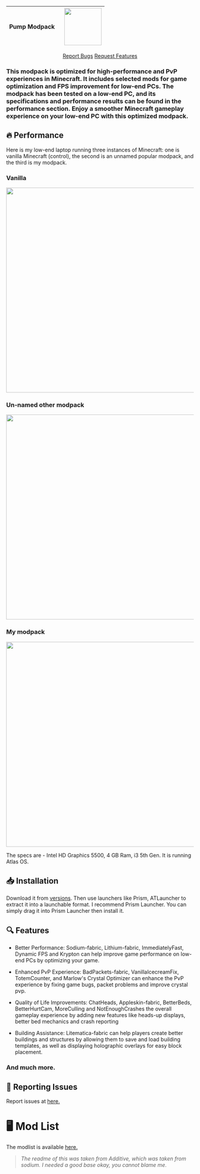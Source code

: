 <div style="text-align: center;">
  
| Pump Modpack | <img src="https://media.discordapp.net/attachments/929553166972895253/1080815029177303060/BEEG_PUMPY_BOIII.png?width=359&height=359" width="100" height="100" style="margin-left: 10px;"> |
|--------------|-------------------------------------------------------------------------------------------------------------------|

</div>

<div align=center>
    <a href="https://github.com/dangamerx7/pump-modpack/issues">Report Bugs</a>
    <a href="https://github.com/dangamerx7/pump-modpack/issues">Request Features</a>
</div>

### This modpack is optimized for high-performance and PvP experiences in Minecraft. It includes selected mods for game optimization and FPS improvement for low-end PCs. The modpack has been tested on a low-end PC, and its specifications and performance results can be found in the performance section. Enjoy a smoother Minecraft gameplay experience on your low-end PC with this optimized modpack.

## 🔥 Performance

Here is my low-end laptop running three instances of Minecraft: one is vanilla Minecraft (control), the second is an unnamed popular modpack, and the third is my modpack.

<h3> Vanilla</h3>
<img src="https://media.discordapp.net/attachments/1090271674697527317/1090668145041223690/vanilla.png?width=1159&height=632" height=550, width=550>
<br>

### Un-named other modpack
<img src="https://media.discordapp.net/attachments/1090271674697527317/1090668687276654612/adren.png?width=1159&height=632" height=550, width=550>

<br>

### My modpack

<img src="https://media.discordapp.net/attachments/1090271674697527317/1090669294989352992/pumpss.png?width=1124&height=632" height=550, width=550> 

The specs are - Intel HD Graphics 5500, 4 GB Ram, i3 5th Gen. It is running Atlas OS. 
## 📥 Installation 

Download it from <a href="https://modrinth.com/modpack/pump-modpack/version/0.0.1">versions</a>. Then use launchers like Prism, ATLauncher to extract it into a launchable format. I recommend Prism Launcher. You can simply drag it into Prism Launcher then install it.

## 🔍 Features

- Better Performance: Sodium-fabric, Lithium-fabric, ImmediatelyFast, Dynamic FPS and Krypton can help improve game performance on low-end PCs by optimizing your game.

- Enhanced PvP Experience: BadPackets-fabric, VanillaIcecreamFix, TotemCounter, and Marlow's Crystal Optimizer can enhance the PvP experience by fixing game bugs, packet problems and improve crystal pvp.

- Quality of Life Improvements: ChatHeads, Appleskin-fabric, BetterBeds, BetterHurtCam, MoreCulling and NotEnoughCrashes the overall gameplay experience by adding new features like heads-up displays, better bed mechanics and crash reporting

- Building Assistance: Litematica-fabric can help players create better buildings and structures by allowing them to save and load building templates, as well as displaying holographic overlays for easy block placement.

### And much more.

## 🐛 Reporting Issues
Report issues at <a href="https://github.com/dangamerx7/Pump-Modpack/issues">here. </a>

# 🖥️ Mod List
The modlist is available <a href="https://modrinth.com/modpack/pump-modpack/version/0.0.1">here.</a> 

> *The readme of this was taken from Additive, which was taken from sodium. I needed a good base okay, you cannot blame me.*
